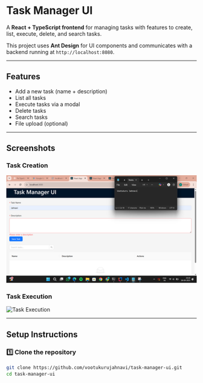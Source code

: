 # Task Manager UI

A **React + TypeScript frontend** for managing tasks with features to create, list, execute, delete, and search tasks.  

This project uses **Ant Design** for UI components and communicates with a backend running at `http://localhost:8080`.

---

## **Features**

- Add a new task (name + description)
- List all tasks
- Execute tasks via a modal
- Delete tasks
- Search tasks
- File upload (optional)

---

## **Screenshots**

### Task Creation
![Task Creation](screenshorts/task3-creation.png)

### Task Execution
![Task Execution](screenshorts/task3-execution.png)

---

## **Setup Instructions**

### 1️⃣ Clone the repository

```bash
git clone https://github.com/vootukurujahnavi/task-manager-ui.git
cd task-manager-ui
